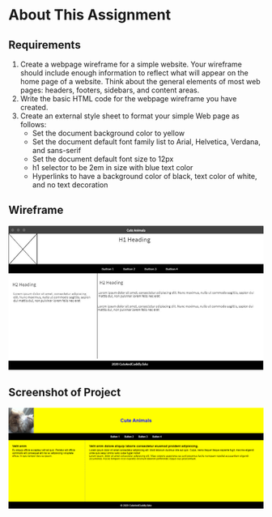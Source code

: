 # About This Assignment

## Requirements

1. Create a webpage wireframe for a simple website. Your wireframe should include enough information to reflect what will appear on the home page of a website. Think about the general elements of most web pages: headers, footers, sidebars, and content areas.
2. Write the basic HTML code for the webpage wireframe you have created.
3. Create an external style sheet to format your simple Web page as follows:
   - Set the document background color to yellow
   - Set the document default font family list to Arial, Helvetica, Verdana, and sans-serif
   - Set the document default font size to 12px
   - h1 selector to be 2em in size with blue text color
   - Hyperlinks to have a background color of black, text color of white, and no text decoration

## Wireframe

![wireframe](billie-wireframe.jpg)

## Screenshot of Project

![Screenshot](cute-animals.png)
